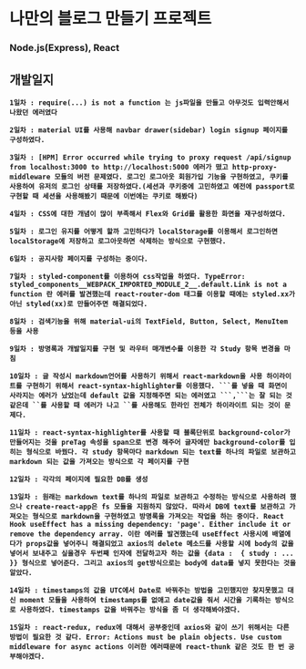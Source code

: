 # 나만의 블로그 만들기 프로젝트
### Node.js(Express), React

## 개발일지
**`1일차 : require(...) is not a function 는 js파일을 만들고 아무것도 입력안해서 나왔던 에러였다`**

**`2일차 : material UI를 사용해 navbar drawer(sidebar) login signup 페이지를 구성하였다.`**

**`3일차 : [HPM] Error occurred while trying to proxy request /api/signup from localhost:3000 to http://localhost:5000 에러가 떴고 http-proxy-middleware 모듈의 버전 문제였다. 로그인 로그아웃 회원가입 기능을 구현하였고, 쿠키를 사용하여 유저의 로그인 상태를 저장하였다.(세션과 쿠키중에 고민하였고 예전에 passport로 구현할 때 세션을 사용해봤기 때문에 이번에는 쿠키로 해봤다) `**

**`4일차 : CSS에 대한 개념이 많이 부족해서 Flex와 Grid를 활용한 화면을 재구성하였다. `**

**`5일차 : 로그인 유지를 어떻게 할까 고민하다가 localStorage를 이용해서 로그인하면 localStorage에 저장하고 로그아웃하면 삭제하는 방식으로 구현했다. `**

**`6일차 : 공지사항 페이지를 구성하는 중이다.`**

**`7일차 : styled-component를 이용하여 css작업을 하였다. TypeError: styled_components__WEBPACK_IMPORTED_MODULE_2__.default.Link is not a function 란 에러를 발견했는데 react-router-dom 태그를 이용할 때에는 styled.xx가 아닌 styled(xx)로 만들어주면 해결되었다. `**

**`8일차 : 검색기능을 위해 material-ui의 TextField, Button, Select, MenuItem 등을 사용 `**

**`9일차 : 방명록과 개발일지를 구현 및 라우터 매개변수를 이용한 각 Study 항목 변경을 마침 `**

**`10일차 : 글 작성시 markdown언어를 사용하기 위해서 react-markdown을 사용 하이라이트를 구현하기 위해서 react-syntax-highlighter를 이용했다. ```를 넣을 때 화면이 사라지는 에러가 났었는데 default 값을 지정해주면 되는 에러였고 ```,```는 잘 되는 것 같은데 ``를 사용할 때 에러가 나고 ``를 사용해도 한라인 전체가 하이라이트 되는 것이 문제다.`**

**`11일차 : react-syntax-highlighter를 사용할 때 블록단위로 background-color가 만들어지는 것을 preTag 속성을 span으로 변경 해주어 글자에만 background-color를 입히는 형식으로 바꿨다. 각 study 항목마다 markdown 되는 text를 하나의 파일로 보관하고 markdown 되는 값을 가져오는 방식으로 각 페이지를 구현 `**

**`12일차 : 각각의 페이지에 필요한 DB를 생성 `**

**`13일차 : 원래는 markdown text를 하나의 파일로 보관하고 수정하는 방식으로 사용하려 했으나 create-react-app은 fs 모듈을 지원하지 않았다. 따라서 DB에 text를 보관하고 가져오는 형식으로 markdown을 구현하였고 방명록을 가져오는 작업을 하는 중이다. React Hook useEffect has a missing dependency: 'page'. Either include it or remove the dependency array. 이란 에러를 발견했는데 useEffect 사용시에 배열에다가 props값을 넣어주니 해결되었고 axios의 delete 메소드를 사용할 시에 body의 값을 넣어서 보내주고 싶을경우 두번째 인자에 전달하고자 하는 값을 {data :  { study : ... }} 형식으로 넣어준다. 그리고 axios의 get방식으로는 body에 data를 넣지 못한다는 것을 알았다.`**

**`14일차 : timestamps의 값을 UTC에서 Date로 바꿔주는 방법을 고민했지만 찾지못했고 대신 moment 모듈을 사용하여 timestamps를 없애고 date값을 줘서 시간을 기록하는 방식으로 사용하였다. timestamps 값을 바꿔주는 방식을 좀 더 생각해봐야겠다.`**

**`15일차 : react-redux, redux에 대해서 공부중인데 axios와 같이 쓰기 위해서는 다른 방법이 필요한 것 같다. Error: Actions must be plain objects. Use custom middleware for async actions 이러한 에러때문에 react-thunk 같은 것도 한 번 공부해야겠다. `**

